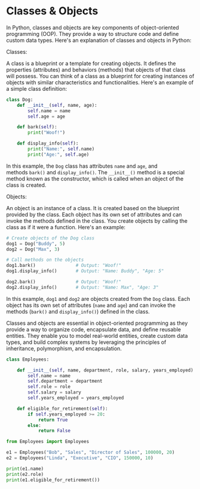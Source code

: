 # Classes & Objects

In Python, classes and objects are key components of object-oriented programming (OOP). They provide a way to structure code and define custom data types. Here's an explanation of classes and objects in Python:

Classes:

A class is a blueprint or a template for creating objects. It defines the properties (attributes) and behaviors (methods) that objects of that class will possess. You can think of a class as a blueprint for creating instances of objects with similar characteristics and functionalities. Here's an example of a simple class definition:

```python
class Dog:
    def __init__(self, name, age):
        self.name = name
        self.age = age

    def bark(self):
        print("Woof!")

    def display_info(self):
        print("Name:", self.name)
        print("Age:", self.age)

```

In this example, the `Dog` class has attributes `name` and `age`, and methods `bark()` and `display_info()`. The `__init__()` method is a special method known as the constructor, which is called when an object of the class is created.

Objects:

An object is an instance of a class. It is created based on the blueprint provided by the class. Each object has its own set of attributes and can invoke the methods defined in the class. You create objects by calling the class as if it were a function. Here's an example:

```python
# Create objects of the Dog class
dog1 = Dog("Buddy", 5)
dog2 = Dog("Max", 3)

# Call methods on the objects
dog1.bark()               # Output: "Woof!"
dog1.display_info()       # Output: "Name: Buddy", "Age: 5"

dog2.bark()               # Output: "Woof!"
dog2.display_info()       # Output: "Name: Max", "Age: 3"

```

In this example, `dog1` and `dog2` are objects created from the `Dog` class. Each object has its own set of attributes (`name` and `age`) and can invoke the methods (`bark()` and `display_info()`) defined in the class.

Classes and objects are essential in object-oriented programming as they provide a way to organize code, encapsulate data, and define reusable entities. They enable you to model real-world entities, create custom data types, and build complex systems by leveraging the principles of inheritance, polymorphism, and encapsulation.

```python
class Employees:

	def __init__(self, name, department, role, salary, years_employed):
		self.name = name
		self.department = department
		self.role = role
		self.salary = salary
		self.years_employed = years_employed

	def eligible_for_retirement(self):
		if self.years_employed >= 20:
			return True
		else:
			return False
```

```python
from Employees import Employees

e1 = Employees("Bob", "Sales", "Director of Sales", 100000, 20)
e2 = Employees("Linda", "Executive", "CIO", 150000, 10)

print(e1.name)
print(e2.role)
print(e1.eligible_for_retirement())
```